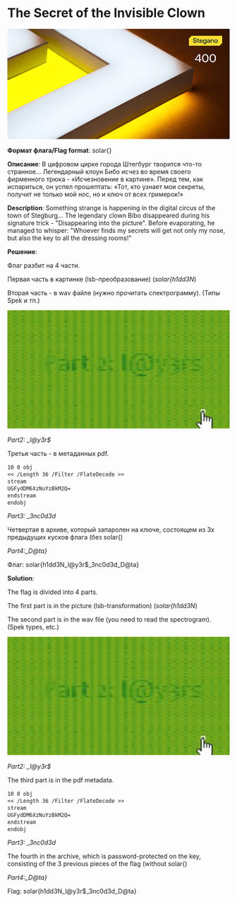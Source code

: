 # The Secret of the Invisible Clown

![alt text](Stegano.jpg)

**Формат флага/Flag format**: solar{}

**Описание**: 
В цифровом цирке города Штегбург творится что-то странное... Легендарный клоун Бибо исчез во время своего фирменного трюка - «Исчезновение в картине».
Перед тем, как испариться, он успел прошептать: «Тот, кто узнает мои секреты, получит не только мой нос, но и ключ от всех гримерок!»

**Description**: 
Something strange is happening in the digital circus of the town of Stegburg... The legendary clown Bibo disappeared during his signature trick - "Disappearing into the picture".
Before evaporating, he managed to whisper: "Whoever finds my secrets will get not only my nose, but also the key to all the dressing rooms!"

**Решение**:

Флаг разбит на 4 части.

Первая часть в картинке (lsb-преобразование) (*solar{h1dd3N*)

Вторая часть - в wav файле (нужно прочитать спектрограмму). (Типы Spek и тп.)

![alt text](image.png)

*Part2: _l@y3r$*

Третья часть - в метаданных pdf.

```
10 0 obj
<< /Length 36 /Filter /FlateDecode >>
stream
UGFydDM6XzNuYzBkM2Q=
endstream
endobj
```

*Part3: _3nc0d3d*

Четвертая в архиве, который запаролен на ключе, состоящем из 3х предыдущих кусков флага (без solar{)

*Part4:_D@ta}*

Флаг: solar{h1dd3N_l@y3r$_3nc0d3d_D@ta}

**Solution**:

The flag is divided into 4 parts.

The first part is in the picture (lsb-transformation) (*solar{h1dd3N*)

The second part is in the wav file (you need to read the spectrogram). (Spek types, etc.)

![alt text](image.png)

*Part2: _l@y3r$*

The third part is in the pdf metadata.

```
10 0 obj
<< /Length 36 /Filter /FlateDecode >>
stream
UGFydDM6XzNuYzBkM2Q=
endstream
endobj
```

*Part3: _3nc0d3d*

The fourth in the archive, which is password-protected on the key, consisting of the 3 previous pieces of the flag (without solar{)

*Part4:_D@ta}*

Flag: solar{h1dd3N_l@y3r$_3nc0d3d_D@ta}